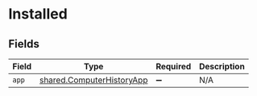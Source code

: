 # Installed


## Fields

| Field                                                                         | Type                                                                          | Required                                                                      | Description                                                                   |
| ----------------------------------------------------------------------------- | ----------------------------------------------------------------------------- | ----------------------------------------------------------------------------- | ----------------------------------------------------------------------------- |
| `app`                                                                         | [shared.ComputerHistoryApp](../../../sdk/models/shared/computerhistoryapp.md) | :heavy_minus_sign:                                                            | N/A                                                                           |
